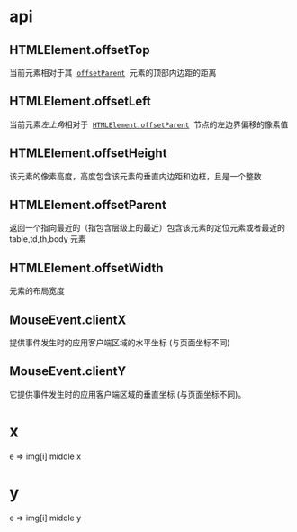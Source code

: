 # api

## HTMLElement.offsetTop

当前元素相对于其  [`offsetParent`](https://developer.mozilla.org/zh-CN/docs/Web/API/HTMLElement/offsetParent)  元素的顶部内边距的距离

## HTMLElement.offsetLeft 

当前元素*左上角*相对于  [`HTMLElement.offsetParent`](https://developer.mozilla.org/zh-CN/docs/Web/API/HTMLElement/offsetParent)  节点的左边界偏移的像素值

## HTMLElement.offsetHeight

该元素的像素高度，高度包含该元素的垂直内边距和边框，且是一个整数

## HTMLElement.offsetParent

返回一个指向最近的（指包含层级上的最近）包含该元素的定位元素或者最近的 table,td,th,body 元素

## HTMLElement.offsetWidth

元素的布局宽度

## MouseEvent.clientX

提供事件发生时的应用客户端区域的水平坐标 (与页面坐标不同)

## MouseEvent.clientY

它提供事件发生时的应用客户端区域的垂直坐标 (与页面坐标不同)。

# x

e => img[i] middle x

# y

e => img[i] middle y
